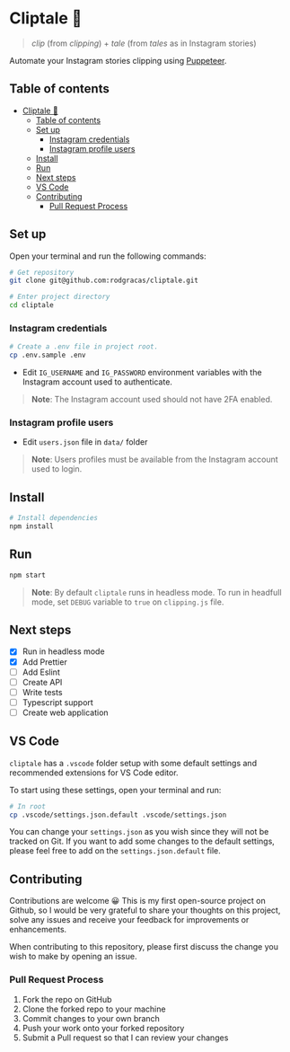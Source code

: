 # Cliptale 📎

> _clip_ (from _clipping_) + _tale_ (from _tales_ as in Instagram stories)

Automate your Instagram stories clipping using [Puppeteer](https://pptr.dev/).

## Table of contents

- [Cliptale 📎](#cliptale-)
  - [Table of contents](#table-of-contents)
  - [Set up](#set-up)
    - [Instagram credentials](#instagram-credentials)
    - [Instagram profile users](#instagram-profile-users)
  - [Install](#install)
  - [Run](#run)
  - [Next steps](#next-steps)
  - [VS Code](#vs-code)
  - [Contributing](#contributing)
    - [Pull Request Process](#pull-request-process)

## Set up

Open your terminal and run the following commands:

```bash
# Get repository
git clone git@github.com:rodgracas/cliptale.git

# Enter project directory
cd cliptale
```

### Instagram credentials

```bash
# Create a .env file in project root.
cp .env.sample .env
```

- Edit `IG_USERNAME` and `IG_PASSWORD` environment variables with the Instagram account used to authenticate.

> **Note**: The Instagram account used should not have 2FA enabled.

### Instagram profile users

- Edit `users.json` file in `data/` folder

> **Note**: Users profiles must be available from the Instagram account used to login.

## Install

```bash
# Install dependencies
npm install
```

## Run

```bash
npm start
```

> **Note**: By default `cliptale` runs in headless mode. To run in headfull mode, set `DEBUG` variable to `true` on `clipping.js` file.

## Next steps

- [x] Run in headless mode
- [x] Add Prettier
- [ ] Add Eslint
- [ ] Create API
- [ ] Write tests
- [ ] Typescript support
- [ ] Create web application

## VS Code

`cliptale` has a `.vscode` folder setup with some default settings and recommended extensions for VS Code editor.

To start using these settings, open your terminal and run:

```bash
# In root
cp .vscode/settings.json.default .vscode/settings.json
```

You can change your `settings.json` as you wish since they will not be tracked on Git. If you want to add some changes to the default settings, please feel free to add on the `settings.json.default` file.

## Contributing

Contributions are welcome 😀 This is my first open-source project on Github, so I would be very grateful to share your thoughts on this project, solve any issues and receive your feedback for improvements or enhancements.

When contributing to this repository, please first discuss the change you wish to make by opening an issue.

### Pull Request Process

1. Fork the repo on GitHub
2. Clone the forked repo to your machine
3. Commit changes to your own branch
4. Push your work onto your forked repository
5. Submit a Pull request so that I can review your changes
